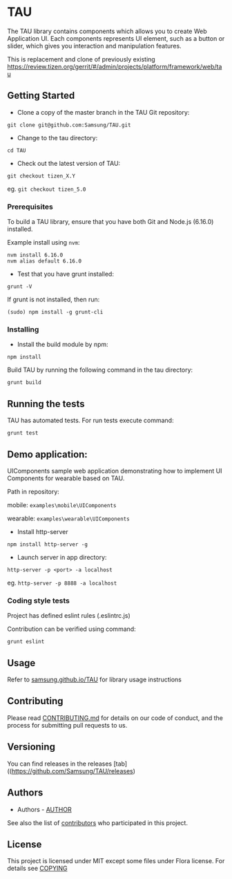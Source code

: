 # TAU

The TAU library contains components which allows you to create Web Application UI. Each components represents UI element, such as a button or slider, which gives you interaction and manipulation features.

This is replacement and clone of previously existing https://review.tizen.org/gerrit/#/admin/projects/platform/framework/web/tau

## Getting Started

- Clone a copy of the master branch in the TAU Git repository:

`git clone git@github.com:Samsung/TAU.git`

- Change to the tau directory:

`cd TAU`

- Check out the latest version of TAU:

`git checkout tizen_X.Y`

eg. `git checkout tizen_5.0`

### Prerequisites

To build a TAU library, ensure that you have both Git and Node.js (6.16.0) installed.

Example install using `nvm`:

```
nvm install 6.16.0
nvm alias default 6.16.0
```

- Test that you have grunt installed:

`grunt -V`

If grunt is not installed, then run:

`(sudo) npm install -g grunt-cli`

### Installing

- Install the build module by npm:

`npm install`

Build TAU by running the following command in the tau directory:

`grunt build`

## Running the tests

TAU has automated tests. For run tests execute command:

`grunt test`

## Demo application:

UIComponents sample web application demonstrating how to implement UI Components for wearable based on TAU.

Path in repository:

mobile: `examples\mobile\UIComponents`

wearable: `examples\wearable\UIComponents`

- Install http-server

`npm install http-server -g`

- Launch server in app directory:

`http-server -p <port> -a localhost`

eg. `http-server -p 8888 -a localhost`


### Coding style tests

Project has defined eslint rules (.eslintrc.js)

Contribution can be verified using command:

`grunt eslint`

## Usage

Refer to [samsung.github.io/TAU](https://samsung.github.io/TAU/) for library usage instructions

## Contributing

Please read [CONTRIBUTING.md](https://github.com/Samsung/TAU/blob/master/CONTRIBUTING.md) for details on our code of conduct, and the process for submitting pull requests to us.

## Versioning

You can find releases in the releases [tab]((https://github.com/Samsung/TAU/releases)

## Authors

* Authors - [AUTHOR](https://github.com/Samsung/TAU/blob/master/AUTHOR)

See also the list of [contributors](https://github.com/SAMSUNG/TAU/contributors) who participated in this project.

## License

This project is licensed under MIT except some files under Flora license. For details see [COPYING](https://github.com/Samsung/TAU/blob/master/COPYING)
